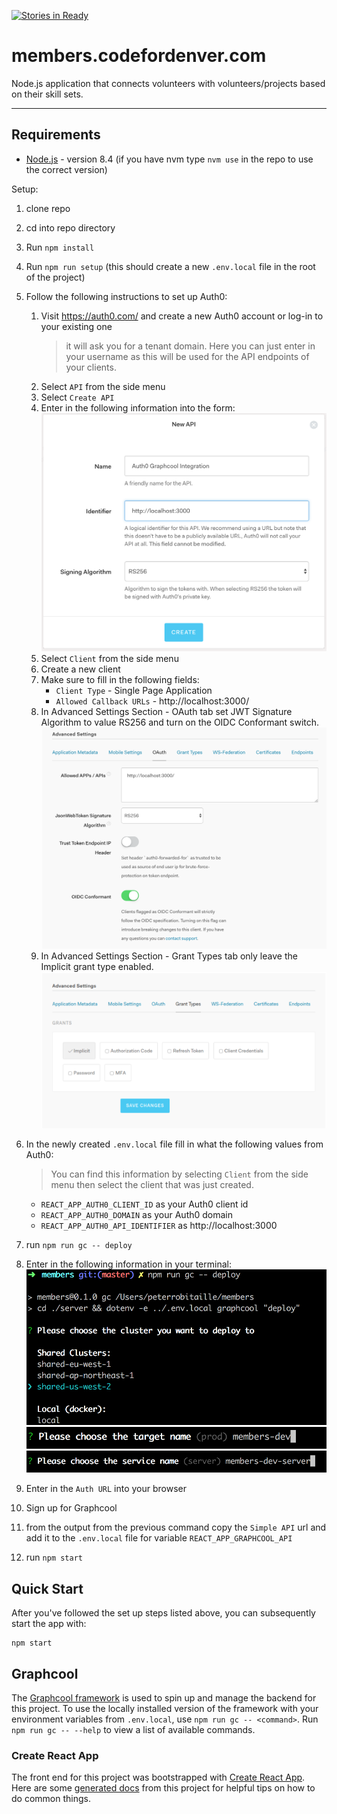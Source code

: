 [![Stories in Ready](https://badge.waffle.io/codefordenver/members.png?label=ready&title=Ready)](https://waffle.io/codefordenver/members?utm_source=badge)

# members.codefordenver.com

Node.js application that connects volunteers with volunteers/projects based on their skill sets.

---

## Requirements

- [Node.js](https://nodejs.org) - version 8.4 (if you have nvm type `nvm use` in the repo to use the correct version)

Setup:
1. clone repo
2. cd into repo directory
3. Run `npm install`
4. Run `npm run setup` (this should create a new `.env.local` file in the root of the project)
5. Follow the following instructions to set up Auth0:
    1. Visit https://auth0.com/ and create a new Auth0 account or log-in to your existing one
        > it will ask you for a tenant domain. Here you can just enter in your username as this will be used for the API endpoints of your clients.
    2. Select `API` from the side menu
    3. Select `Create API`
    4. Enter in the following information into the form:
    ![Auth0 api info](docs/img/setup1_auth0_api.png)
    5. Select `Client` from the side menu
    6. Create a new client
    7. Make sure to fill in the following fields:
        - `Client Type` - Single Page Application
        - `Allowed Callback URLs` - http://localhost:3000/
    8. In Advanced Settings Section - OAuth tab set JWT Signature Algorithm to value RS256 and turn on the OIDC Conformant switch.
    ![Auth0 client Oauth settings](docs/img/setup2_auth0_Oauth_settings.png)
    9. In Advanced Settings Section - Grant Types tab only leave the Implicit grant type enabled.
    ![Auth0 client Grant Type settings](docs/img/setup3_auth0_grant_type_settings.png)

6. In the newly created `.env.local` file fill in what the following values from Auth0:
    > You can find this information by selecting `Client` from the side menu then select the client that was just created.
    - `REACT_APP_AUTH0_CLIENT_ID` as your Auth0 client id
    - `REACT_APP_AUTH0_DOMAIN` as your Auth0 domain
    - `REACT_APP_AUTH0_API_IDENTIFIER` as http://localhost:3000
7. run `npm run gc -- deploy`
8. Enter in the following information in your terminal:
    ![graphcool deploy info](docs/img/setup4_graphcool_deployment_info.png)
    ![graphcool deply target name](docs/img/setup5_graphcool_target_name.png)
    ![graphcool deploy service name](docs/img/setup6_graphcool_service_name.png)
9. Enter in the `Auth URL` into your browser
10. Sign up for Graphcool
11. from the output from the previous command copy the `Simple API` url and add it to the `.env.local` file for variable `REACT_APP_GRAPHCOOL_API`
12. run `npm start`

## Quick Start
After you've followed the set up steps listed above, you can subsequently start the app with:

```
npm start
```

## Graphcool
The [Graphcool framework](https://github.com/graphcool/framework) is used to spin up and manage the backend for this project. To use the locally installed version of the framework with your environment variables from `.env.local`, use `npm run gc -- <command>`. Run `npm run gc -- --help` to view a list of available commands.

### Create React App
The front end for this project was bootstrapped with [Create React App](https://github.com/facebookincubator/create-react-app). Here are some [generated docs](./docs/CreateReactApp.md) from this project for helpful tips on how to do common things.
